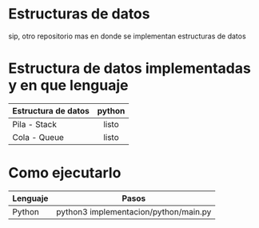 # Estructuras de datos

sip, otro repositorio mas en donde se implementan estructuras de datos

# Estructura de datos implementadas y en que lenguaje

| Estructura de datos | python |
| :-------------- | :----------------:  |
| Pila - Stack  | listo |
| Cola - Queue  | listo |


# Como ejecutarlo

| Lenguaje  | Pasos |
| :-------------- | :----------------:  |
| Python  | python3 implementacion/python/main.py |
